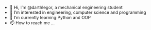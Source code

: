 - 👋 Hi, I’m @darthlegor, a mechanical engineering student
- 👀 I’m interested in engineering, computer science and programming
- 🌱 I’m currently learning Python and OOP
- 📫 How to reach me ...

<!---
darthlegor/darthlegor is a ✨ special ✨ repository because its `README.md` (this file) appears on your GitHub profile.
You can click the Preview link to take a look at your changes.
--->
